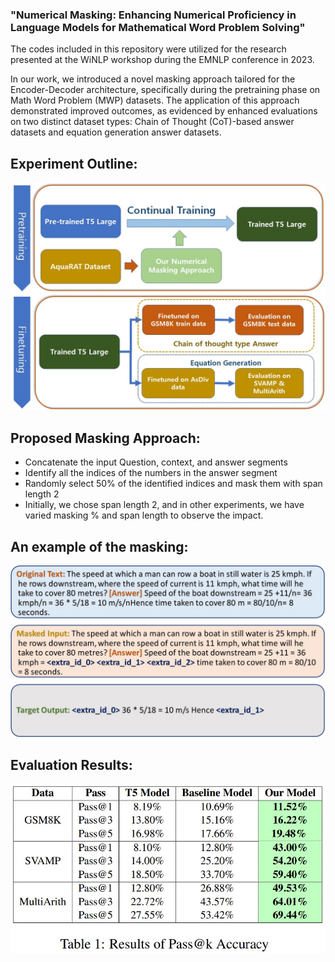 ### "Numerical Masking: Enhancing Numerical Proficiency in Language Models for Mathematical Word Problem Solving"
The codes included in this repository were utilized for the research presented at the WiNLP workshop during the EMNLP conference in 2023.

In our work, we introduced a novel masking approach tailored for the Encoder-Decoder architecture, specifically during the pretraining phase on Math Word Problem (MWP) datasets. The application of this approach demonstrated improved outcomes, as evidenced by enhanced evaluations on two distinct dataset types: Chain of Thought (CoT)-based answer datasets and equation generation answer datasets.

## Experiment Outline:
![Local Image](Imgs/experiment_parts.jpg)
## Proposed Masking Approach:
- Concatenate the input Question, context, and answer segments
- Identify all the indices of the numbers in the answer segment
- Randomly select 50% of the identified indices and mask them with span length 2
- Initially, we chose span length 2, and in other experiments, we have varied masking % and span length to observe the impact.

## An example of the masking:
![Local Image](Imgs/masking_steps.jpg)

## Evaluation Results:
![Local Image](Imgs/pass_results.jpg)



